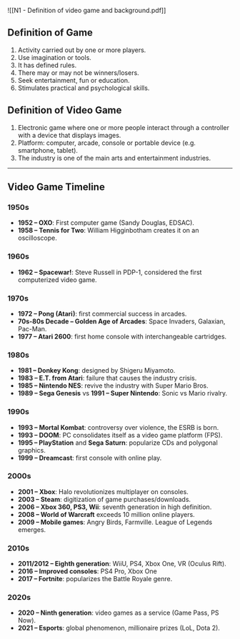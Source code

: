 ![[N1 - Definition of video game and background.pdf]]
## Definition of Game
1. Activity carried out by one or more players.  
2. Use imagination or tools.  
3. It has defined rules.  
4. There may or may not be winners/losers.  
5. Seek entertainment, fun or education.  
6. Stimulates practical and psychological skills.  

## Definition of Video Game
1. Electronic game where one or more people interact through a controller with a device that displays images.  
2. Platform: computer, arcade, console or portable device (e.g. smartphone, tablet).  
3. The industry is one of the main arts and entertainment industries.  

---

## Video Game Timeline

### 1950s
- **1952 – OXO**: First computer game (Sandy Douglas, EDSAC).  
- **1958 – Tennis for Two**: William Higginbotham creates it on an oscilloscope.  

### 1960s
- **1962 – Spacewar!**: Steve Russell in PDP-1, considered the first computerized video game.  

### 1970s
- **1972 – Pong (Atari)**: first commercial success in arcades.  
- **70s-80s Decade – Golden Age of Arcades**: Space Invaders, Galaxian, Pac-Man.  
- **1977 – Atari 2600**: first home console with interchangeable cartridges.  

### 1980s
- **1981 – Donkey Kong**: designed by Shigeru Miyamoto.  
- **1983 – E.T. from Atari**: failure that causes the industry crisis.  
- **1985 – Nintendo NES**: revive the industry with Super Mario Bros.  
- **1989 – Sega Genesis** vs **1991 – Super Nintendo**: Sonic vs Mario rivalry.  

### 1990s
- **1993 – Mortal Kombat**: controversy over violence, the ESRB is born.  
- **1993 – DOOM**: PC consolidates itself as a video game platform (FPS).  
- **1995 – PlayStation** and **Sega Saturn**: popularize CDs and polygonal graphics.  
- **1999 – Dreamcast**: first console with online play.  

### 2000s
- **2001 – Xbox**: Halo revolutionizes multiplayer on consoles.  
- **2003 – Steam**: digitization of game purchases/downloads.  
- **2006 – Xbox 360, PS3, Wii**: seventh generation in high definition.  
- **2008 – World of Warcraft** exceeds 10 million online players.  
- **2009 – Mobile games**: Angry Birds, Farmville. League of Legends emerges.  

### 2010s
- **2011/2012 – Eighth generation**: WiiU, PS4, Xbox One, VR (Oculus Rift).  
- **2016 – Improved consoles**: PS4 Pro, Xbox One  
- **2017 – Fortnite**: popularizes the Battle Royale genre.  

### 2020s
- **2020 – Ninth generation**: video games as a service (Game Pass, PS Now).  
- **2021 – Esports**: global phenomenon, millionaire prizes (LoL, Dota 2).